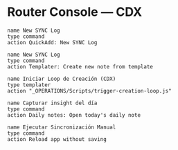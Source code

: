 # Router Console — CDX


```button
name New SYNC Log
type command
action QuickAdd: New SYNC Log
```





```button
name New SYNC Log
type command
action Templater: Create new note from template
```
 

```button
name Iniciar Loop de Creación (CDX) 
type templater 
action "_OPERATIONS/Scripts/trigger-creation-loop.js"

```


```button
name Capturar insight del día
type command
action Daily notes: Open today's daily note
```


```button
name Ejecutar Sincronización Manual
type command
action Reload app without saving

```


 